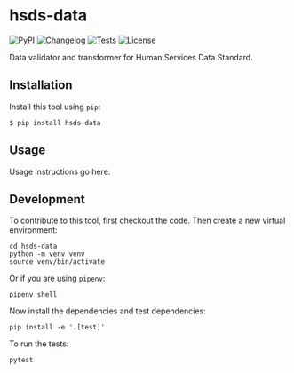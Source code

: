 # hsds-data

[![PyPI](https://img.shields.io/pypi/v/hsds-data.svg)](https://pypi.org/project/hsds-data/)
[![Changelog](https://img.shields.io/github/v/release/chekos/hsds-data?include_prereleases&label=changelog)](https://github.com/chekos/hsds-data/releases)
[![Tests](https://github.com/chekos/hsds-data/workflows/Test/badge.svg)](https://github.com/chekos/hsds-data/actions?query=workflow%3ATest)
[![License](https://img.shields.io/badge/license-Apache%202.0-blue.svg)](https://github.com/chekos/hsds-data/blob/master/LICENSE)

Data validator and transformer for Human Services Data Standard.

## Installation

Install this tool using `pip`:

    $ pip install hsds-data

## Usage

Usage instructions go here.

## Development

To contribute to this tool, first checkout the code. Then create a new virtual environment:

    cd hsds-data
    python -m venv venv
    source venv/bin/activate

Or if you are using `pipenv`:

    pipenv shell

Now install the dependencies and test dependencies:

    pip install -e '.[test]'

To run the tests:

    pytest
